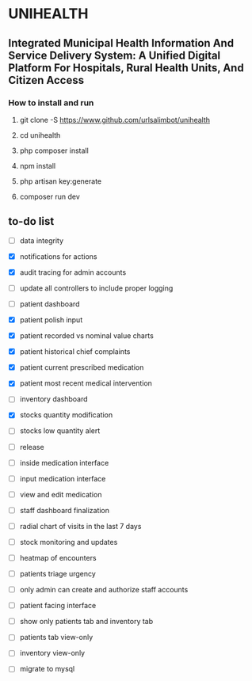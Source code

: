 # UNIHEALTH

## Integrated Municipal Health Information And Service Delivery System: A Unified Digital Platform For Hospitals, Rural Health Units, And Citizen Access

### How to install and run

1. git clone -S https://www.github.com/urlsalimbot/unihealth

2. cd unihealth

3. php composer install
4. npm install

5. php artisan key:generate

6. composer run dev

## to-do list

-[ ] data integrity
-[x] notifications for actions
-[x] audit tracing for admin accounts
-[ ] update all controllers to include proper logging

-[ ] patient dashboard
-[x] patient polish input
-[x] patient recorded vs nominal value charts
-[x] patient historical chief complaints
-[x] patient current prescribed medication
-[x] patient most recent medical intervention

-[ ] inventory dashboard
-[x] stocks quantity modification
-[ ] stocks low quantity alert
-[ ] release 

-[ ] inside medication interface
-[ ] input medication interface
-[ ] view and edit medication

-[ ] staff dashboard finalization
-[ ] radial chart of visits in the last 7 days
-[ ] stock monitoring and updates
-[ ] heatmap of encounters
-[ ] patients triage urgency

-[ ] only admin can create and authorize staff accounts

-[ ] patient facing interface
-[ ] show only patients tab and inventory tab
-[ ] patients tab view-only
-[ ] inventory view-only

- [ ] migrate to mysql
